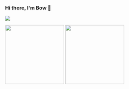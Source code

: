 ### Hi there, I'm Bow 👋
<p>
  <a href="mailto:bowdown097@sneed.church">
		<img src="https://img.shields.io/badge/Email-bowdown097%40sneed.church-brightgreen?logo=mail.ru" />
	</a>
</p>

<p>
  <img height="192px" src="https://github-readme-stats.vercel.app/api?username=BowDown097&show_icons=true&include_all_commits=true&theme=dark" />
  <img height="192px" src="https://github-readme-stats.vercel.app/api/top-langs/?username=BowDown097&layout=compact&langs_count=10&theme=dark" />
</p>
